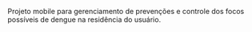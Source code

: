 Projeto mobile para gerenciamento de prevenções e controle dos focos possíveis de dengue na residência do usuário.